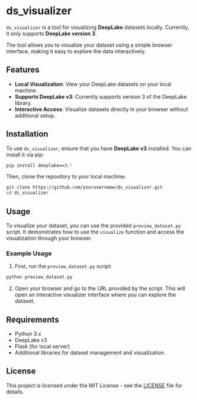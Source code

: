 # ds_visualizer

`ds_visualizer` is a tool for visualizing **DeepLake** datasets locally. Currently, it only supports **DeepLake version 3**.

The tool allows you to visualize your dataset using a simple browser interface, making it easy to explore the data interactively.

## Features

- **Local Visualization**: View your DeepLake datasets on your local machine.
- **Supports DeepLake v3**: Currently supports version 3 of the DeepLake library.
- **Interactive Access**: Visualize datasets directly in your browser without additional setup.

## Installation

To use `ds_visualizer`, ensure that you have **DeepLake v3** installed. You can install it via pip:

```bash
pip install deeplake==3.*
```

Then, clone the repository to your local machine:

```bash
git clone https://github.com/yourusername/ds_visualizer.git
cd ds_visualizer
```

## Usage

To visualize your dataset, you can use the provided `preview_dataset.py` script. It demonstrates how to use the `visualize` function and access the visualization through your browser.

### Example Usage

1. First, run the `preview_dataset.py` script:

```bash
python preview_dataset.py
```

2. Open your browser and go to the URL provided by the script. This will open an interactive visualizer interface where you can explore the dataset.

## Requirements

- Python 3.x
- DeepLake v3
- Flask (for local server)
- Additional libraries for dataset management and visualization.

## License

This project is licensed under the MIT License - see the [LICENSE](LICENSE) file for details.
